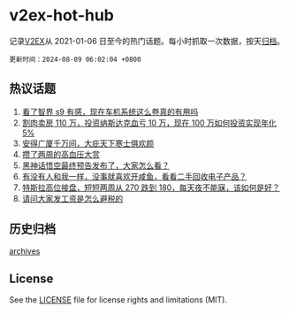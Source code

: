 # v2ex-hot-hub

 记录[V2EX](https://www.v2ex.com/)从 2021-01-06 日至今的热门话题。每小时抓取一次数据，按天[归档](archives)。

`更新时间：2024-08-09 06:02:04 +0800`

## 热议话题

1. [看了智界 s9 有感，现在车机系统这么卷真的有用吗](https://www.v2ex.com/t/1063372)
1. [割肉卖房 110 万，投资纳斯达克血亏 10 万，现在 100 万如何投资实现年化 5%](https://www.v2ex.com/t/1063430)
1. [安得广厦千万间，大庇天下寒士俱欢颜](https://www.v2ex.com/t/1063451)
1. [攒了两周的高血压大赏](https://www.v2ex.com/t/1063496)
1. [黑神话悟空最终预告发布了，大家怎么看？](https://www.v2ex.com/t/1063411)
1. [有没有人和我一样，没事就喜欢开咸鱼，看看二手回收电子产品？](https://www.v2ex.com/t/1063385)
1. [特斯拉高位接盘，短短两周从 270 跌到 180，每天夜不能寐，该如何是好？](https://www.v2ex.com/t/1063509)
1. [请问大家发工资是怎么避税的](https://www.v2ex.com/t/1063465)

## 历史归档

[archives](archives)

## License

See the [LICENSE](LICENSE) file for license rights and limitations (MIT).
